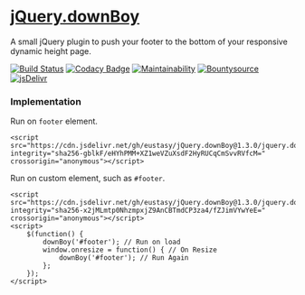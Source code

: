 # [jQuery.downBoy](https://github.com/eustasy/jquery.downboy)

A small jQuery plugin to push your footer to the bottom of your responsive dynamic height page.

[![Build Status](https://travis-ci.org/eustasy/jQuery.downBoy.svg?branch=master)](https://travis-ci.org/eustasy/jQuery.downBoy)
[![Codacy Badge](https://api.codacy.com/project/badge/Grade/a8cbb7167985494e922bdea60193e74f)](https://www.codacy.com/app/lewisgoddard/jQuery.downBoy?utm_source=github.com&amp;utm_medium=referral&amp;utm_content=eustasy/jQuery.downBoy&amp;utm_campaign=Badge_Grade)
[![Maintainability](https://api.codeclimate.com/v1/badges/c16a4c5f30d7917f0931/maintainability)](https://codeclimate.com/github/eustasy/jquery.downBoy/maintainability)
[![Bountysource](https://www.bountysource.com/badge/tracker?tracker_id=482426)](https://www.bountysource.com/teams/eustasy/issues?tracker_ids=482426)
[![jsDelivr](https://data.jsdelivr.com/v1/package/gh/eustasy/jQuery.downBoy/badge?style=rounded)](https://www.jsdelivr.com/package/gh/eustasy/jQuery.downBoy)

### Implementation

Run on `footer` element.  
```
<script src="https://cdn.jsdelivr.net/gh/eustasy/jQuery.downBoy@1.3.0/jquery.downboy.auto.min.js" integrity="sha256-gblkF/eHYhPMM+XZ1weVZuXsdF2HyRUCqCmSvvRVfcM=" crossorigin="anonymous"></script>
```

Run on custom element, such as `#footer`.  
```
<script src="https://cdn.jsdelivr.net/gh/eustasy/jQuery.downBoy@1.3.0/jquery.downboy.min.js" integrity="sha256-x2jMLmtp0NhzmpxjZ9AnCBTmdCP3za4/fZJimVYwYeE=" crossorigin="anonymous"></script>
<script>
 	$(function() {
		downBoy('#footer'); // Run on load
		window.onresize = function() { // On Resize
			downBoy('#footer'); // Run Again
		};
	});
</script>
```
